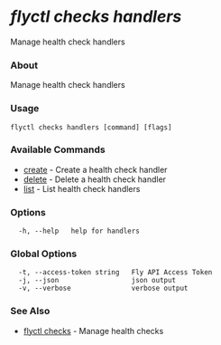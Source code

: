 # _flyctl checks handlers_

Manage health check handlers

### About

Manage health check handlers

### Usage
```
flyctl checks handlers [command] [flags]
```

### Available Commands
* [create](/docs/flyctl/checks-handlers-create/)	 - Create a health check handler
* [delete](/docs/flyctl/checks-handlers-delete/)	 - Delete a health check handler
* [list](/docs/flyctl/checks-handlers-list/)	 - List health check handlers

### Options

```
  -h, --help   help for handlers
```

### Global Options

```
  -t, --access-token string   Fly API Access Token
  -j, --json                  json output
  -v, --verbose               verbose output
```

### See Also

* [flyctl checks](/docs/flyctl/checks/)	 - Manage health checks

